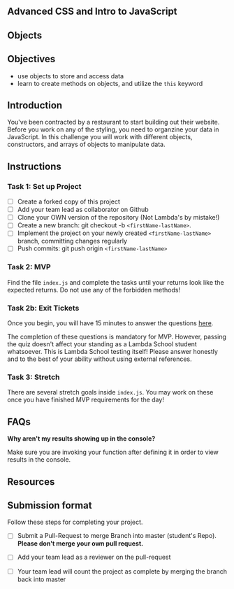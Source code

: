## Advanced CSS and Intro to JavaScript

## Objects

## Objectives

- use objects to store and access data
- learn to create methods on objects, and utilize the `this` keyword

## Introduction

You've been contracted by a restaurant to start building out their website. Before you work on any of the styling, you need to organzine your data in JavaScript. In this challenge you will work with different objects, constructors, and arrays of objects to manipulate data. 

## Instructions

### Task 1: Set up Project

- [ ] Create a forked copy of this project
- [ ] Add your team lead as collaborator on Github
- [ ] Clone your OWN version of the repository (Not Lambda's by mistake!)
- [ ] Create a new branch: git checkout -b `<firstName-lastName>`.
- [ ] Implement the project on your newly created `<firstName-lastName>` branch, committing changes regularly
- [ ] Push commits: git push origin `<firstName-lastName>`

### Task 2: MVP

Find the file `index.js` and complete the tasks until your returns look like the expected returns. Do not use any of the forbidden methods!

### Task 2b: Exit Tickets

Once you begin, you will have 15 minutes to answer the questions [here](https://app.codesignal.com/public-test/8fQpHe8YNqWDDdcw9/PS9Tnd4MRQre5h).

The completion of these questions is mandatory for MVP. However, passing the quiz doesn't affect your standing as a Lambda School student whatsoever. This is Lambda School testing itself! Please answer honestly and to the best of your ability without using external references.

### Task 3: Stretch

There are several stretch goals inside `index.js`. You may work on these once you have finished MVP requirements for the day!

## FAQs

**Why aren't my results showing up in the console?**

Make sure you are invoking your function after defining it in order to view results in the console.

## Resources



## Submission format

Follow these steps for completing your project.

- [ ] Submit a Pull-Request to merge <firstName-lastName> Branch into master (student's  Repo). **Please don't merge your own pull request.**
- [ ] Add your team lead as a reviewer on the pull-request
- [ ] Your team lead will count the project as complete by merging the branch back into master


